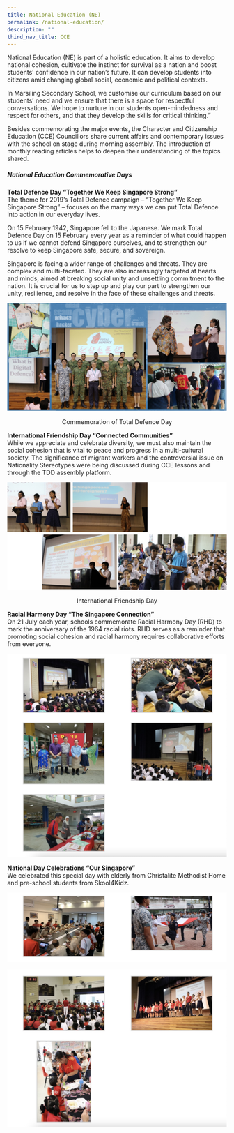 ```yaml
---
title: National Education (NE)
permalink: /national-education/
description: ""
third_nav_title: CCE
---
```

National Education (NE) is part of a holistic education. It aims to develop national cohesion, cultivate the instinct for survival as a nation and boost students’ confidence in our nation’s future. It can develop students into citizens amid changing global social, economic and political contexts.

In Marsiling Secondary School, we customise our curriculum based on our students’ need and we ensure that there is a space for respectful conversations. We hope to nurture in our students open-mindedness and respect for others, and that they develop the skills for critical thinking.”

Besides commemorating the major events, the Character and Citizenship Education (CCE) Councillors share current affairs and contemporary issues with the school on stage during morning assembly. The introduction of monthly reading articles helps to deepen their understanding of the topics shared.

##### **National Education Commemorative Days** 

**Total Defence Day “Together We Keep Singapore Strong”**  
The theme for 2019’s Total Defence campaign – “Together We Keep Singapore Strong” – focuses on the many ways we can put Total Defence into action in our everyday lives.

On 15 February 1942, Singapore fell to the Japanese. We mark Total Defence Day on 15 February every year as a reminder of what could happen to us if we cannot defend Singapore ourselves, and to strengthen our resolve to keep Singapore safe, secure, and sovereign.

Singapore is facing a wider range of challenges and threats. They are complex and multi-faceted. They are also increasingly targeted at hearts and minds, aimed at breaking social unity and unsettling commitment to the nation. It is crucial for us to step up and play our part to strengthen our unity, resilience, and resolve in the face of these challenges and threats.

![Commemoration of Total Defence Day](/images/1-3.jpeg)
<p style="text-align:center;">Commemoration of Total Defence Day</p>

**International Friendship Day “Connected Communities”**  
While we appreciate and celebrate diversity, we must also maintain the social cohesion that is vital to peace and progress in a multi-cultural society. The significance of migrant workers and the controversial issue on Nationality Stereotypes were being discussed during CCE lessons and through the TDD assembly platform.

![International Friendship Day](/images/2-2.jpeg)
<p style="text-align:center;">International Friendship Day</p>

**Racial Harmony Day “The Singapore Connection”**  
On 21 July each year, schools commemorate Racial Harmony Day (RHD) to mark the anniversary of the 1964 racial riots. RHD serves as a reminder that promoting social cohesion and racial harmony requires collaborative efforts from everyone.

![Racial Harmony Day “The Singapore Connection”](/images/Racial%20Harmony%20Day%20“The%20Singapore%20Connection”_1.jpg)

**National Day Celebrations “Our Singapore”**  
We celebrated this special day with elderly from Christalite Methodist Home and pre-school students from Skool4Kidz.

![National Day Celebrations “Our Singapore”](/images/National%20Day%20Celebrations%20“Our%20Singapore”_1.jpg)

![National Day Celebrations “Our Singapore”](/images/National%20Day%20Celebrations%20“Our%20Singapore”_2.jpg)